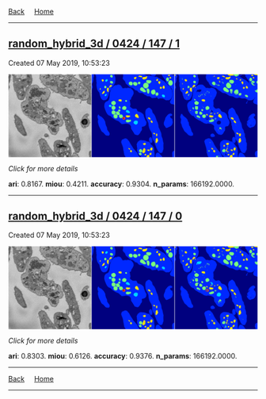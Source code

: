 
[Back](..)&nbsp;&nbsp;&nbsp;&nbsp;&nbsp;[Home](https://leapmanlab.github.io/snapshots)

---

<div class="summary"><a href="1"><h2>random_hybrid_3d / 0424 / 147 / 1</h2></a><p>Created 07 May 2019, 10:53:23
</p><a href="1"><img src="1/media/summary.png" align="center"></a><p>
<i>Click for more details</i>
</p></div>

**ari**: 0.8167. **miou**: 0.4211. **accuracy**: 0.9304. **n_params**: 166192.0000. 

---

<div class="summary"><a href="0"><h2>random_hybrid_3d / 0424 / 147 / 0</h2></a><p>Created 07 May 2019, 10:53:23
</p><a href="0"><img src="0/media/summary.png" align="center"></a><p>
<i>Click for more details</i>
</p></div>

**ari**: 0.8303. **miou**: 0.6126. **accuracy**: 0.9376. **n_params**: 166192.0000. 

---

[Back](..)&nbsp;&nbsp;&nbsp;&nbsp;&nbsp;[Home](https://leapmanlab.github.io/snapshots)

---